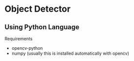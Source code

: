# Object Detector 
## Using Python Language

Requirements
- opencv-python
- numpy (usually this is installed automatically with opencv)

